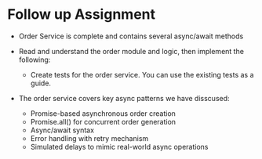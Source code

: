 # Follow up Assignment

- Order Service is complete and contains several async/await methods
- Read and understand the order module and logic, then implement the following:
  - Create tests for the order service. You can use the existing tests as a guide.

- The order service covers key async patterns we have disscused:
    - Promise-based asynchronous order creation
    - Promise.all() for concurrent order generation
    - Async/await syntax
    - Error handling with retry mechanism
    - Simulated delays to mimic real-world async operations